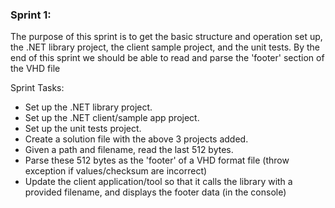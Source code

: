 ### Sprint 1:

The purpose of this sprint is to get the basic structure and operation set up, the .NET library project, the client sample project, and the unit tests.
By the end of this sprint we should be able to read and parse the 'footer' section of the VHD file

Sprint Tasks:

- Set up the .NET library project.
- Set up the .NET client/sample app project.
- Set up the unit tests project.
- Create a solution file with the above 3 projects added.
- Given a path and filename, read the last 512 bytes.
- Parse these 512 bytes as the 'footer' of a VHD format file (throw exception if values/checksum are incorrect)
- Update the client application/tool so that it calls the library with a provided filename, and displays the footer data (in the console)
  
